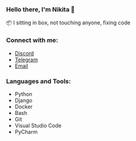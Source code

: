 ### Hello there, I'm Nikita 👋
📦 I sitting in box, not touching anyone, fixing code
### Connect with me:

- [Discord](https://discordapp.com/users/452019546593820674/)
- [Telegram](https://t.me/Kotorkovsciy)
- [Email](mailto:kotorkovsciy@gmail.com)

### Languages and Tools:
- Python
- Django
- Docker
- Bash
- Git
- Visual Studio Code
- PyCharm
